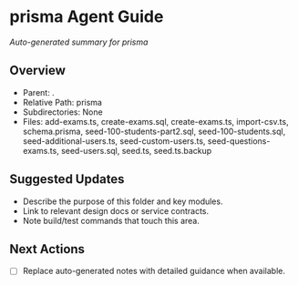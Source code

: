 ﻿# prisma Agent Guide
*Auto-generated summary for prisma*

## Overview
- Parent: .
- Relative Path: prisma
- Subdirectories: None
- Files: add-exams.ts, create-exams.sql, create-exams.ts, import-csv.ts, schema.prisma, seed-100-students-part2.sql, seed-100-students.sql, seed-additional-users.ts, seed-custom-users.ts, seed-questions-exams.ts, seed-users.sql, seed.ts, seed.ts.backup

## Suggested Updates
- Describe the purpose of this folder and key modules.
- Link to relevant design docs or service contracts.
- Note build/test commands that touch this area.

## Next Actions
- [ ] Replace auto-generated notes with detailed guidance when available.
